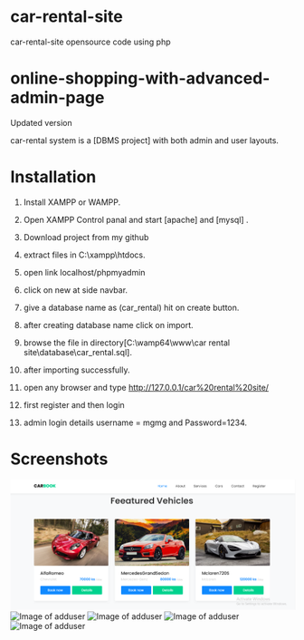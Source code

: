 # car-rental-site
car-rental-site opensource code using php
# online-shopping-with-advanced-admin-page
Updated version

car-rental system is a [DBMS project] with both admin and user layouts.

# Installation

1. Install XAMPP or WAMPP.

2. Open XAMPP Control panal and start [apache] and [mysql] .

3. Download project from my github
    
4. extract files in C:\\xampp\htdocs\.

5. open link localhost/phpmyadmin

6. click on new at side navbar.

7. give a database name as (car_rental) hit on create button.

8. after creating database name click on import.

9. browse the file in directory[C:\wamp64\www\car rental site\database\car_rental.sql].

10. after importing successfully.

11. open any browser and type http://127.0.0.1/car%20rental%20site/

12. first register and then login

13. admin login details  username = mgmg and Password=1234.

# Screenshots
![Image of adduser](https://github.com/ChitshineWai/car-rental-site/blob/master/images/2.png)
![Image of adduser](https://github.com/PuneethReddyHC/online-shopping-with-advanced-admin-page/blob/master/screenshot/adminproductadd.png)
![Image of adduser](https://github.com/PuneethReddyHC/online-shopping-with-advanced-admin-page/blob/master/screenshot/manageuser.png)
![Image of adduser](https://github.com/PuneethReddyHC/online-shopping-with-advanced-admin-page/blob/master/screenshot/manageuseradmin.png)
![Image of adduser](https://github.com/PuneethReddyHC/online-shopping-with-advanced-admin-page/blob/master/screenshot/productlistadmin.png)
